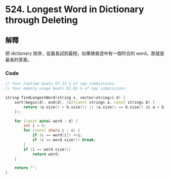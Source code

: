 # 524. Longest Word in Dictionary through Deleting

## 解釋

把 dictionary 排序，從最長試到最短，如果檢查途中有一個符合的 word，那就是最長的答案。

### Code

```cpp
// Your runtime beats 97.23 % of cpp submissions.
// Your memory usage beats 82.02 % of cpp submissions.

string findLongestWord(string s, vector<string>& d) {
    sort(begin(d), end(d), [&](const string& a, const string& b) {
        return (a.size() > b.size()) || (a.size() == b.size() && a < b);
    });

    for (const auto& word : d) {
        int i = 0;
        for (const char& c : s) {
            if (c == word[i]) ++i;
            if (i == word.size()) break;
        }
        if (i == word.size())
            return word;
    }

    return "";
}
```
